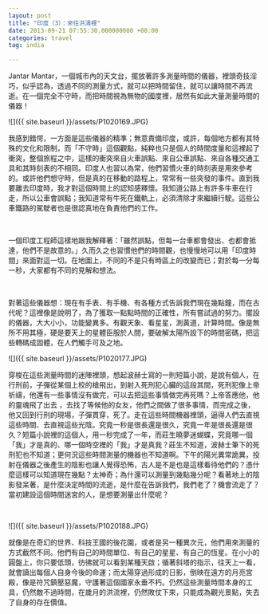 ```yaml
---
layout: post
title: "印度（3）：來往洪濤裡"
date: 2013-09-21 07:55:30.000000000 +08:00
categories: travel
tag: india

---
```


Jantar Mantar，一個城市內的天文台，擺放著許多測量時間的儀器，裡頭奇技淫巧，似乎認為，透過不同的測量方式，就可以把時間留住，就可以讓時間不再流逝。在一個完全不守時，而把時間視為無物的國度裡，居然有如此大量測量時間的儀器！

![]({{ site.baseurl }}/assets/P1020169.JPG)

我感到錯愕，一方面是這些儀器的精準；無意責備印度，或許，每個地方都有其特殊的文化和限制，而「不守時」這個觀點，純粹也只是個人的時間度量和這裡起了衝突，整個旅程之中，這樣的衝突來自火車誤點、來自公車誤點、來自各種交通工具和其時刻表的不相同。印度人也習以為常，他們習慣火車的時刻表是用來參考的。或許他們想守時，但是真的在移動的路程上，常常有一些突發的事件。直到我要離去印度時，我才對這個時間上的認知感釋懷。我知道公路上有許多牛車在行走，所以公車會誤點；我知道常有牛死在鐵軌上，必須清除才來繼續行駛。這些公車鐵路的駕駛者也是很認真地在負責他們的工作。

&nbsp;

一個印度工程師這樣地跟我解釋著：「雖然誤點，但每一台車都會發出、也都會抵達，他們不是故意的。」久而久之也習慣他們的時間觀，也慢慢地可以用「印度時間」來面對這一切。在地圖上，不同的不是只有時區上的改變而已；對於每一分每一秒，大家都有不同的見解和想法。

&nbsp;

對著這些儀器想：現在有手表、有手機、有各種方式告訴我們現在幾點鐘，而在古代呢？這裡像是說明了，為了獲取一點點時間的正確性，所有嘗試過的努力。擺設的儀器，大大小小，功能變異多。有觀天象、看星星，測黃道，計算時間。像是無所不用其極，硬是要天上的星體臣服於人間，要破解太陽所設下的時間密碼，把這些轉碼成固體，在人們觸手可及之地。

![]({{ site.baseurl }}/assets/P1020177.JPG)

穿梭在這些測量時間的迷陣裡頭，想起波赫士寫的一則短篇小說，是說有個人，在行刑前，子彈從某個上校的槍飛出，到射入死刑犯心臟的這段其間，死刑犯像上帝祈禱，他還有一些事情沒有做完，可以去把這些事情做完再死嗎？上帝答應他，他的靈魂飛了出去 ，去找了等候他的女友，他們之間做了很多事情，而完成之後，他又回到行刑的現場，子彈貫穿，死了。走在這些時間機器裡頭，逼得人們去直視這些時間、去直視這些光陰。究竟一秒是很長還是很久，究竟一年是很長還是很久？短篇小說裡的這個人，用一秒完成了一年，而莊生曉夢迷蝴蝶，究竟哪一個「我」才是真的、哪一個時空裡的「我」才是真我？莊生不知道，波赫士筆下的死刑犯也不知道；更何況這些時間測量的機器也不知道啊。下午的陽光異常詭異，投射在儀器之後產生的陰影也讓人覺得恐怖，古人是不是也是這樣看待他們的？憑什麼這樣可以知道現在幾點？太神奇；為什還可以測量到幾點幾分呢？看著地上的陰影發呆著，是什麼決定時間的流逝，是什麼在告訴我們，我們老了？機會流走了？當初建設這個時間迷宮的人，是想要測量出什麼呢？

&nbsp;

![]({{ site.baseurl }}/assets/P1020188.JPG)

就像是在奇幻的世界、科技王國的後花園，或者是另一種異次元，他們用來測量的方式截然不同。他們有自己的時間單位、有自己的星星、有自己的恆星。在小小的圓盤上，你只要低頭，彷彿就可以看到某種天啟；循著斜塔的指示，往天上一看，就會讀出每個人自身今後的命運；而太陽穿過形成的日影，倒映在遠方的月亮宮殿，像是符咒鎮壓惡魔，守護著這個國家永垂不朽。仍然這些測量時間本身的工具，仍然敵不過時間，在歲月的洪流裡，仍然敗仗下來，只能成為觀光景點，失去了自身的存在價值。

